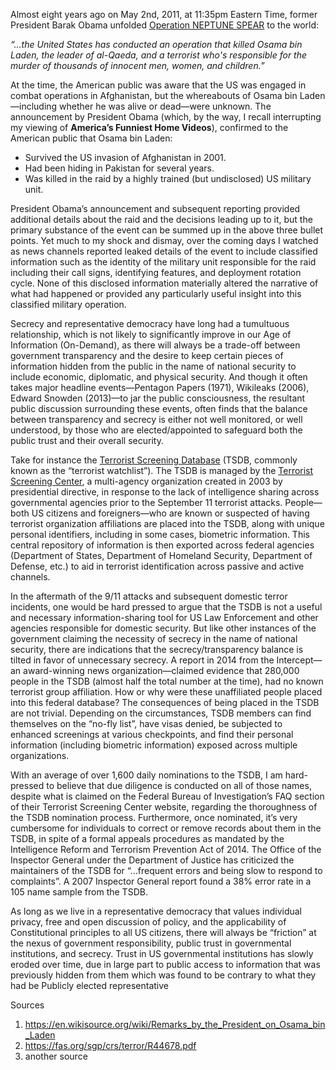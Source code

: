  
  Almost eight years ago on May 2nd, 2011, at 11:35pm Eastern Time, former President Barak Obama unfolded [Operation NEPTUNE SPEAR](https://www.arcgis.com/apps/MapJournal/index.html?appid=b2ae7eee15c846e2844c38d6a742e43e) to the world:

  *“…the United States has conducted an operation that killed Osama bin Laden, the leader of al-Qaeda, and a terrorist who's responsible for the murder of thousands of innocent men, women, and children.”*
	
At the time, the American public was aware that the US was engaged in combat operations in Afghanistan, but the whereabouts of Osama bin Laden—including whether he was alive or dead—were unknown.  The announcement by President Obama (which, by the way, I recall interrupting my viewing of **America’s Funniest Home Videos**), confirmed to the American public that Osama bin Laden: 

*	Survived the US invasion of Afghanistan in 2001.
*	Had been hiding in Pakistan for several years.
*	Was killed in the raid by a highly trained (but undisclosed) US military unit.
	
President Obama’s announcement and subsequent reporting provided additional details about the raid and the decisions leading up to it, but the primary substance of the event can be summed up in the above three bullet points.  Yet much to my shock and dismay, over the coming days I watched as news channels reported leaked details of the event to include classified information such as the identity of the military unit responsible for the raid including their call signs, identifying features, and deployment rotation cycle.  None of this disclosed information materially altered the narrative of what had happened or provided any particularly useful insight into this classified military operation. 

Secrecy and representative democracy have long had a tumultuous relationship, which is not likely to significantly improve in our Age of Information (On-Demand), as there will always be a trade-off between government transparency and the desire to keep certain pieces of information hidden from the public in the name of national security to include economic, diplomatic, and physical security.  And though it often takes major headline events—Pentagon Papers (1971), Wikileaks (2006), Edward Snowden (2013)—to jar the public consciousness, the resultant public discussion surrounding these events, often finds that the balance between transparency and secrecy is either not well monitored, or well understood, by those who are elected/appointed to safeguard both the public trust and their overall security.  

Take for instance the [Terrorist Screening Database](https://fas.org/sgp/crs/terror/R44678.pdf) (TSDB, commonly known as the “terrorist watchlist”).  The TSDB is managed by the [Terrorist Screening Center](https://www.fbi.gov/about/leadership-and-structure/national-security-branch/tsc), a multi-agency organization created in 2003 by presidential directive, in response to the lack of intelligence sharing across governmental agencies prior to the September 11 terrorist attacks.  People—both US citizens and foreigners—who are known or suspected of having terrorist organization affiliations are placed into the TSDB, along with unique personal identifiers, including in some cases, biometric information.  This central repository of information is then exported across federal agencies (Department of States, Department of Homeland Security, Department of Defense, etc.) to aid in terrorist identification across passive and active channels.  

In the aftermath of the 9/11 attacks and subsequent domestic terror incidents, one would be hard pressed to argue that the TSDB is not a useful and necessary information-sharing tool for US Law Enforcement and other agencies responsible for domestic security.  But like other instances of the government claiming the necessity of secrecy in the name of national security, there are indications that the secrecy/transparency balance is tilted in favor of unnecessary secrecy.  A report in 2014 from the Intercept—an award-winning news organization—claimed evidence that 280,000 people in the TSDB (almost half the total number at the time), had no known terrorist group affiliation.  How or why were these unaffiliated people placed into this federal database?  The consequences of being placed in the TSDB are not trivial.  Depending on the circumstances, TSDB members can find themselves on the “no-fly list”, have visas denied, be subjected to enhanced screenings at various checkpoints, and find their personal information (including biometric information) exposed across multiple organizations.

With an average of over 1,600 daily nominations to the TSDB, I am hard-pressed to believe that due diligence is conducted on all of those names, despite what is claimed on the Federal Bureau of Investigation’s FAQ section of their Terrorist Screening Center website, regarding the thoroughness of the TSDB nomination process.  Furthermore, once nominated, it’s very cumbersome for individuals to correct or remove records about them in the TSDB, in spite of a formal appeals procedures as mandated by the Intelligence Reform and Terrorism Prevention Act of 2014. The Office of the Inspector General under the Department of Justice has criticized the maintainers of the TSDB for “…frequent errors and being slow to respond to complaints”.  A 2007 Inspector General report found a 38% error rate in a 105 name sample from the TSDB.

As long as we live in a representative democracy that values individual privacy, free and open discussion of policy, and the applicability of Constitutional principles to all US citizens, there will always be “friction” at the nexus of government responsibility, public trust in governmental institutions, and secrecy.   Trust in US governmental institutions has slowly eroded over time, due in large part to public access to information that was previously hidden from them which was found to be contrary to what they had be
Publicly elected representative
	




Sources
1. https://en.wikisource.org/wiki/Remarks_by_the_President_on_Osama_bin_Laden
2. https://fas.org/sgp/crs/terror/R44678.pdf
3. another source	
	

